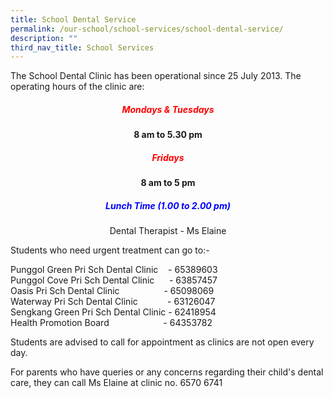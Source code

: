 ```yaml
---
title: School Dental Service
permalink: /our-school/school-services/school-dental-service/
description: ""
third_nav_title: School Services
---
```

The School Dental Clinic has been operational since 25 July 2013. The operating hours of the clinic are:

<h5 style="color:red" align="center">Mondays & Tuesdays</h5>

<p style="text-align:center;"> <strong>8 am to 5.30 pm</strong></p>

<h5 style="color:red" align="center">Fridays</h5>

<p style="text-align:center;"> <strong>8 am to 5 pm</strong></p>

<h5 style="color:blue" align="center">Lunch Time (1.00 to 2.00 pm)
</h5>
					
<p style="text-align:center;">Dental Therapist - Ms Elaine
</p>


Students who need urgent treatment can go to:-  

Punggol Green Pri Sch Dental Clinic      - 65389603  
Punggol Cove Pri Sch Dental Clinic       - 63857457  
Oasis Pri Sch Dental Clinic                  - 65098069  
Waterway Pri Sch Dental Clinic            - 63126047  
Sengkang Green Pri Sch Dental Clinic     - 62418954  
Health Promotion Board                      - 64353782

  
  
Students are advised to call for appointment as clinics are not open every day.  
  
For parents who have queries or any concerns regarding their child's dental care, they can call Ms Elaine at clinic no. 6570 6741